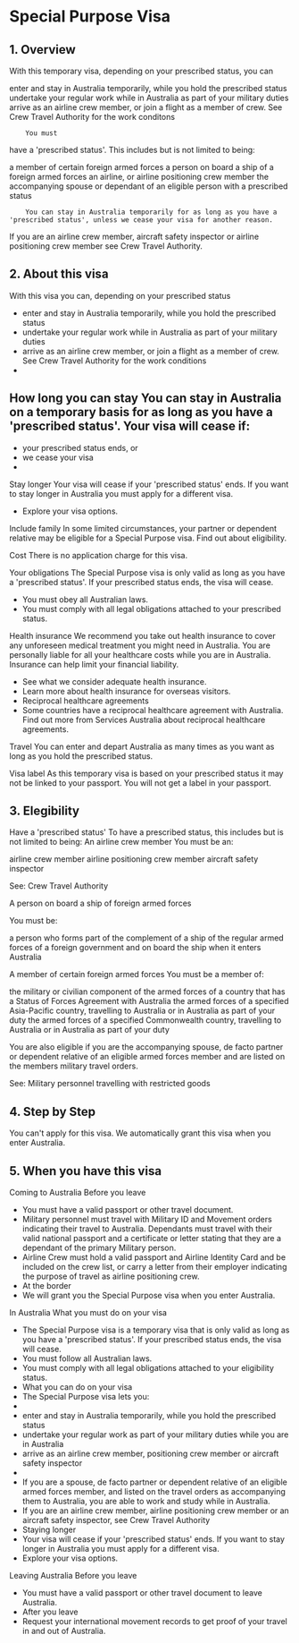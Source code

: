 # Special Purpose Visa

## 1. Overview
With this temporary visa, depending on your prescribed status, you can


enter and stay in Australia temporarily, while you hold the prescribed status
undertake your regular work while in Australia as part of your military duties
arrive as an airline crew member, or join a flight as a member of crew. See Crew Travel Authority for the work conditons


        You must

have a 'prescribed status'. This includes but is not limited to being:

a member of certain foreign armed forces
a person on board a ship of a foreign armed forces
an airline, or airline positioning crew member
the accompanying spouse or dependant of an eligible person with a prescribed status


        You can stay in Australia temporarily for as long as you have a 'prescribed status', unless we cease your visa for another reason.
If you are an airline crew member, aircraft safety inspector or airline positioning crew member see Crew Travel Authority.



## 2. About this visa
With this visa you can, depending on your prescribed status

- enter and stay in Australia temporarily, while you hold the prescribed status
- undertake your regular work while in Australia as part of your military duties
- arrive as an airline crew member, or join a flight as a member of crew. See Crew Travel Authority for the work conditions
- 

How long you can stay
You can stay in Australia on a temporary basis for as long as you have a 'prescribed status'. Your visa will cease if:
- 
- your prescribed status ends, or
- we cease your visa
- 

Stay longer
Your visa will cease if your 'prescribed status' ends. If you want to stay longer in Australia you must apply for a different visa.
- Explore your visa options.

Include family
In some limited circumstances, your partner or dependent relative may be eligible for a Special Purpose visa. Find out about eligibility. 

Cost
There is no application charge for this visa.

Your obligations
The Special Purpose visa is only valid as long as you have a 'prescribed status'. If your prescribed status ends, the visa will cease.
- You must obey all Australian laws.
- You must comply with all legal obligations attached to your prescribed status.

Health insurance
We recommend you take out health insurance to cover any unforeseen medical treatment you might need in Australia. You are personally liable for all your healthcare costs while you are in Australia. Insurance can help limit your financial liability.
- See what we consider adequate health insurance.
- Learn more about health insurance for overseas visitors.
- Reciprocal healthcare agreements
- Some countries have a reciprocal healthcare agreement with Australia. Find out more from Services Australia about reciprocal healthcare agreements.

Travel
You can enter and depart Australia as many times as you want as long as you hold the prescribed status.

Visa label
As this temporary visa is based on your prescribed status it may not be linked to your passport. You will not get a label in your passport.




## 3. Elegibility
Have a 'prescribed status'
To have a prescribed status, this includes but is not limited to being:
An airline crew member
You must be an:

airline crew member
airline positioning crew member
aircraft safety inspector

See: Crew Travel Authority
 
A person on board a ship of foreign armed forces
 
You must be:

a person who forms part of the complement of a ship of the regular armed forces of a foreign government and
on board the ship when it enters Australia

A member of certain foreign armed forces
You must be a member of:

the military or civilian component of the armed forces of a country that has a Status of Forces Agreement with Australia
the armed forces of a specified Asia-Pacific country, travelling to Australia or in Australia as part of your duty
the armed forces of a specified Commonwealth country, travelling to Australia or in Australia as part of your duty

You are also eligible if you are the accompanying spouse, de facto partner or dependent relative of an eligible armed forces member and are listed on the members military travel orders.
 
See: Military personnel travelling with restricted goods
 








## 4. Step by Step
You can't apply for this visa. We automatically grant this visa when you enter Australia.







## 5. When you have this visa
Coming to Australia
Before you leave
- You must have a valid passport or other travel document.
- Military personnel must travel with Military ID and Movement orders indicating their travel to Australia. Dependants must travel with their valid national passport and a certificate or letter stating that they are a dependant of the primary Military person.
- Airline Crew must hold a valid passport and Airline Identity Card and be included on the crew list, or carry a letter from their employer indicating the purpose of travel as airline positioning crew.
- At the border
- We will grant you the Special Purpose visa when you enter Australia. 

In Australia
What you must do on your visa
- The Special Purpose visa is a temporary visa that is only valid as long as you have a 'prescribed status'. If your prescribed status ends, the visa will cease.
- You must follow all Australian laws.
- You must comply with all legal obligations attached to your eligibility status.
- What you can do on your visa
- The Special Purpose visa lets you:
- 
- enter and stay in Australia temporarily, while you hold the prescribed status
- undertake your regular work as part of your military duties while you are in Australia
- arrive as an airline crew member, positioning crew member or aircraft safety inspector
- 
- If you are a spouse, de facto partner or dependent relative of an eligible armed forces member, and listed on the travel orders as accompanying them to Australia, you are able to work and study while in Australia.
- If you are an airline crew member, airline positioning crew member or an aircraft safety inspector, see Crew Travel Authority 
- Staying longer
- Your visa will cease if your 'prescribed status' ends. If you want to stay longer in Australia you must apply for a different visa.
- Explore your visa options.

Leaving Australia
Before you leave
- You must have a valid passport or other travel document to leave Australia.
- After you leave
- Request your international movement records to get proof of your travel in and out of Australia.

